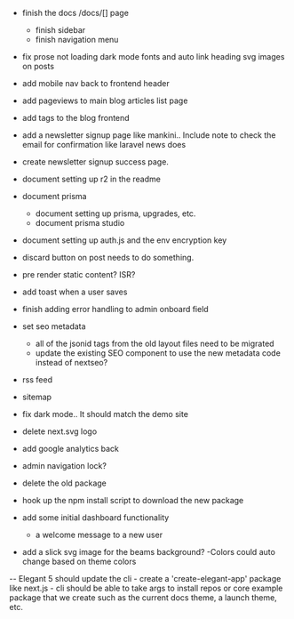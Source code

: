 
- finish the docs /docs/[] page
    - finish sidebar
    - finish navigation menu

- fix prose not loading dark mode fonts and auto link heading svg images on posts

- add mobile nav back to frontend header


- add pageviews to main blog articles list page

- add tags to the blog frontend

- add a newsletter signup page like mankini.. Include note to check the email for confirmation like laravel news does
- create newsletter signup success page.

- document setting up r2 in the readme

- document prisma
    - document setting up prisma, upgrades, etc.
    - document prisma studio

- document setting up auth.js and the env encryption key

- discard button on post needs to do something.

- pre render static content? ISR?


- add toast when a user saves



- finish adding error handling to admin onboard field

- set seo metadata
    - all of the jsonid tags from the old layout files need to be migrated
    - update the existing SEO component to use the new metadata code instead of nextseo?

- rss feed
- sitemap

- fix dark mode.. It should match the demo site

- delete next.svg logo

- add google analytics back

- admin navigation lock?

- delete the old package

- hook up the npm install script to download the new package

- add some initial dashboard functionality
    - a welcome message to a new user

- add a slick svg image for the beams background? 
    -Colors could auto change based on theme colors 


-- Elegant 5 should update the cli
    - create a 'create-elegant-app' package like next.js
    -  cli should be able to take args to install repos or core example package that we create such as the current docs theme, a launch theme, etc.